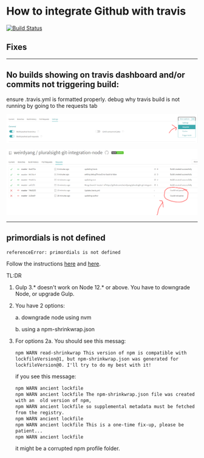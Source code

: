# How to integrate Github with travis

[![Build Status](https://travis-ci.org/weirdyang/pluralsight-git-integration-node.svg?branch=master)](https://travis-ci.org/weirdyang/pluralsight-git-integration-node)

## Fixes

*****

## No builds showing on travis dashboard and/or commits not triggering build:

ensure .travis.yml is formatted properly.
debug why travis build is not running by going to the requests tab

![Request tab](docs/requests.png?raw=true)

![Request erros](docs/requests-parse.png?raw=true)

*****

## primordials is not defined
```
referenceError: primordials is not defined
```
Follow the instructions [here](https://stackoverflow.com/questions/55921442/how-to-fix-referenceerror-primordials-is-not-defined-in-node) and [here](https://ourcodeworld.com/articles/read/1188/how-to-solve-gulp-exception-reference-error-primordials-is-not-defined-error).

TL:DR
1. Gulp 3.* doesn't work on Node 12.* or above. You have to downgrade Node, or upgrade Gulp.
2. You have 2 options:

    a. downgrade node using nvm

    b. using a npm-shrinkwrap.json
3. For options 2a. You should see this messag:
    ```
    npm WARN read-shrinkwrap This version of npm is compatible with lockfileVersion@1, but npm-shrinkwrap.json was generated for lockfileVersion@0. I'll try to do my best with it!
    ```
    if you see this message:
    ```
    npm WARN ancient lockfile
    npm WARN ancient lockfile The npm-shrinkwrap.json file was created with an  old version of npm,
    npm WARN ancient lockfile so supplemental metadata must be fetched from the registry.
    npm WARN ancient lockfile
    npm WARN ancient lockfile This is a one-time fix-up, please be patient...
    npm WARN ancient lockfile
    ```
    it might be a corrupted npm profile folder.
